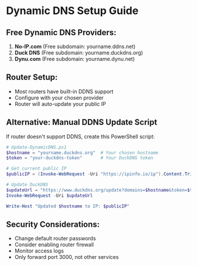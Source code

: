 # Dynamic DNS Setup Guide

## Free Dynamic DNS Providers:

1. **No-IP.com** (Free subdomain: yourname.ddns.net)
2. **Duck DNS** (Free subdomain: yourname.duckdns.org)
3. **Dynu.com** (Free subdomain: yourname.dynu.net)

## Router Setup:

- Most routers have built-in DDNS support
- Configure with your chosen provider
- Router will auto-update your public IP

## Alternative: Manual DDNS Update Script

If router doesn't support DDNS, create this PowerShell script:

```powershell
# Update-DynamicDNS.ps1
$hostname = "yourname.duckdns.org"  # Your chosen hostname
$token = "your-duckdns-token"       # Your DuckDNS token

# Get current public IP
$publicIP = (Invoke-WebRequest -Uri "https://ipinfo.io/ip").Content.Trim()

# Update DuckDNS
$updateUrl = "https://www.duckdns.org/update?domains=$hostname&token=$token&ip=$publicIP"
Invoke-WebRequest -Uri $updateUrl

Write-Host "Updated $hostname to IP: $publicIP"
```

## Security Considerations:

- Change default router passwords
- Consider enabling router firewall
- Monitor access logs
- Only forward port 3000, not other services
